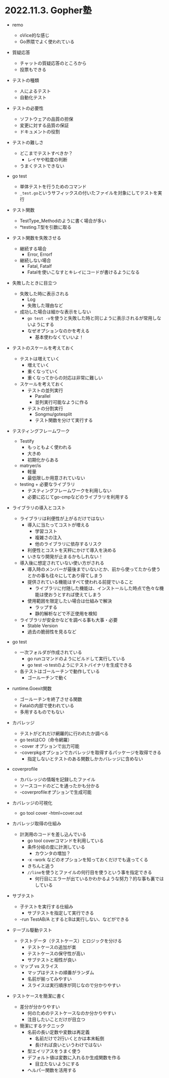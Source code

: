 # 2022.11.3. Gopher塾

- remo
  - oVice的な感じ
  - Go界隈でよく使われている

- 質疑応答
  - チャットの質疑応答のところから
  - 投票もできる

- テストの種類
  - 人によるテスト
  - 自動化テスト

- テストの必要性
  - ソフトウェアの品質の担保
  - 変更に対する品質の保証
  - ドキュメントの役割

- テストの難しさ
  - どこまでテストすべきか？
    - レイヤや粒度の判断
  - うまくテストできない

- go test
  - 単体テストを行うためのコマンド
  - `_test.go`というサフィックスの付いたファイルを対象にしてテストを実行

- テスト関数
  - TestType_Methodのように書く場合が多い
  - *testing.T型を引数に取る

- テスト関数を失敗させる
  - 継続する場合
    - Error, Errorf
  - 継続しない場合
    - Fatal, Fatalf
    - Fatalを使いこなすとキレイにコードが書けるようになる

- 失敗したときに目立つ
  - 失敗した時に表示される
    - Log
    - 失敗した理由など
  - 成功した場合は細かな表示をしない
    - `go test -v`を使うと失敗した時と同じように表示されるが常用しないようにする
    - なぜオプションなのかを考える
      - 基本使わなくていいよ！

- テストのスケールを考えておく
  - テストは増えていく
    - 増えていく
    - 重くなっていく
    - 重くなってからの対応は非常に難しい
  - スケールを考えておく
    - テストの並列実行
      - Parallel
      - 並列実行可能なように作る
    - テストの分割実行
      - Songmu/gotesplit
      - テスト関数を分けて実行する

- テスティングフレームワーク
  - Testify
    - もっともよく使われる
    - 大きめ
    - 初期化からある
  - matryer/is
    - 軽量
    - 最低限しか用意されていない
  - testing + 必要なライブラリ
    - テスティングフレームワークを利用しない
    - 必要に応じてgo-cmpなどのライブラリを利用する

- ライブラリの導入とコスト
  - ライブラリは利便性が上がるだけではない
    - 導入に当たってコストが増える
      - 学習コスト
      - 複雑さの注入
      - 他のライブラリに依存するリスク
    - 利便性とコストを天秤にかけて導入を決める
    - いきなり開発が止まるかもしれない！
  - 導入後に想定されていない使い方がされる
    - 導入時のメンバーが最後までいないとか、前から使ってたから使うとかの事も往々にしてあり得てしまう
    - 提供されている機能はすべて使われる前提でいること
      - ライブラリに付随した機能は、インストールした時点で色々な機能は使おうとすれば使えてしまう
    - 使用範囲を限定したい場合は仕組みで解決
      - ラップする
      - 静的解析などで不正使用を検知
  - ライブラリが安全かなどを調べる事も大事・必要
    - Stable Version
    - 過去の脆弱性を見るなど

- go test
  - 一次フォルダが作成されている
    - go runコマンドのようにビルドして実行している
    - go test -o testのようにテストバイナリを生成できる
  - 各テストはゴールーチンで動作している
    - ゴールーチンで動く

- runtime.Goexit関数
  - ゴールーチンを終了させる関数
  - Fatalの内部で使われている
  - 多用するものでもない

- カバレッジ
  - テストがどれだけ網羅的に行われたか調べる
  - go testはCO（命令網羅）
  - -cover オプションで出力可能
  - -coverpkgオプションでカバレッジを取得するパッケージを取得できる
    - 指定しないとテストのある関数しかカバレッジに含めない

- coverprofile
  - カバレッジの情報を記録したファイル
  - ソースコードのどこを通ったかも分かる
  - -coverprofileオプションで生成可能

- カバレッジの可視化
  - go tool cover -html=cover.out

- カバレッジ取得の仕組み
  - 計測用のコードを差し込んでいる
    - go tool coverコマンドを利用している
    - 条件分岐の度に計測している
      - カウンタの増加？
    - -x -work などのオプションを知っておくだけでも違ってくる
    - きちんと追う
    - `//line`を使うとファイルの何行目を使うという事を指定できる
      - 何行目にエラーが出ているかわかるような努力？的な事も裏ではしている

- サブテスト
  - 子テストを実行する仕組み
    - サブテストを指定して実行できる
  - -run TestAB/A とするとBは実行しない、などができる

- テーブル駆動テスト
  - テストデータ（テストケース）とロジックを分ける
    - テストケースの追加が楽
    - テストケースの保守性が高い
    - サブテストと相性が良い
  - マップ vs スライス
    - マップはテストの順番がランダム
    - 名前が揃ってみやすい
    - スライスは実行順序が同じなので分かりやすい

- テストケースを簡潔に書く
  - 差分が分かりやすい
    - 何のためのテストケースなのか分かりやすい
    - 注目したいことだけが目立つ
  - 簡潔にするテクニック
    - 名前の長い定数や変数は再定義
      - 名前だけで2行いくとかは本末転倒
      - 長ければ良いというわけではない
    - 型エイリアスをうまく使う
    - デフォルト値は変数に入れるか生成関数を作る
      - 目立たないようにする
    - ヘルパー関数を活用する
